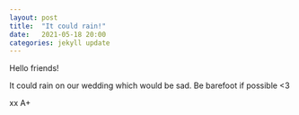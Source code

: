 ```yaml
---
layout: post
title:  "It could rain!"
date:   2021-05-18 20:00
categories: jekyll update
---
```


Hello friends!

It could rain on our wedding which would be sad. 
Be barefoot if possible <3 

xx
A+